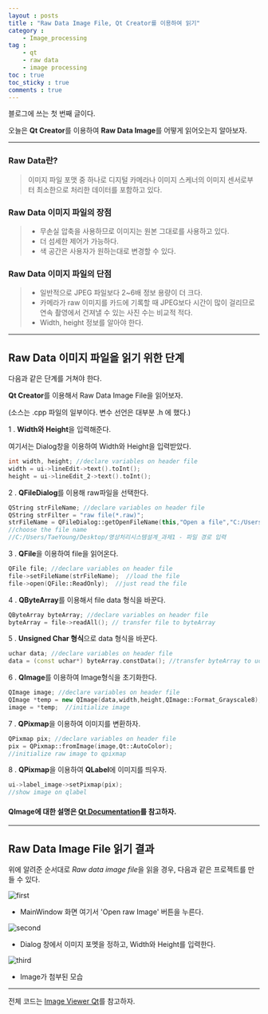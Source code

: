 ```yaml
---
layout : posts
title : "Raw Data Image File, Qt Creator를 이용하여 읽기"
category :
    - Image_processing
tag :
    - qt
    - raw data
    - image processing
toc : true
toc_sticky : true
comments : true
---
```




블로그에 쓰는 첫 번째 글이다.

오늘은 **Qt Creator**를 이용하여 **Raw Data Image**를 어떻게 읽어오는지 알아보자.

---

### Raw Data란?
> 이미지 파일 포맷 중 하나로 디지털 카메라나 이미지 스케너의 이미지 센서로부터 최소한으로 처리한 데이터를 포함하고 있다.

### Raw Data 이미지 파일의 장점
> * 무손실 압축을 사용하므로 이미지는 원본 그대로를 사용하고 있다.
> * 더 섬세한 제어가 가능하다.
> * 색 공간은 사용자가 원하는대로 변경할 수 있다.

### Raw Data 이미지 파일의 단점
> * 일반적으로 JPEG 파일보다 2~6배 정보 용량이 더 크다.
> * 카메라가 raw 이미지를 카드에 기록할 때 JPEG보다 시간이 많이 걸리므로 연속 촬영에서 건져낼 수 있는 사진 수는 비교적 적다.
> * Width, height 정보를 알아야 한다.

---

## Raw Data 이미지 파일을 읽기 위한 단계

다음과 같은 단계를 거쳐야 한다.

**Qt Creator**를 이용해서 Raw Data Image File을 읽어보자.

(소스는 .cpp 파일의 일부이다. 변수 선언은 대부분 .h 에 했다.)

1 . **Width와 Height**을 입력해준다. 
   
   여기서는 Dialog창을 이용하여 Width와 Height을 입력받았다.

```cpp
int width, height; //declare variables on header file
width = ui->lineEdit->text().toInt();
height = ui->lineEdit_2->text().toInt();
```

2 . **QFileDialog**를 이용해 raw파일을 선택한다.

```cpp
QString strFileName; //declare variables on header file
QString strFilter = "raw file(*.raw)";
strFileName = QFileDialog::getOpenFileName(this,"Open a file","C:/Users/TaeYoung/Desktop/영상처리시스템설계_과제1",strFilter);
//choose the file name
//C:/Users/TaeYoung/Desktop/영상처리시스템설계_과제1 - 파일 경로 입력
```

3 . **QFile**을 이용하여 file을 읽어온다.

```cpp
QFile file; //declare variables on header file
file->setFileName(strFileName);  //load the file
file->open(QFile::ReadOnly);  //just read the file
```

4 . **QByteArray**를 이용해서 file data 형식을 바꾼다.

```cpp
QByteArray byteArray; //declare variables on header file
byteArray = file->readAll(); // transfer file to byteArray
```

5 . **Unsigned Char 형식**으로 data 형식을 바꾼다.

```cpp
uchar data; //declare variables on header file
data = (const uchar*) byteArray.constData(); //transfer byteArray to uchar
```

6 . **QImage**를 이용하여 Image형식을 초기화한다.

```cpp
QImage image; //declare variables on header file
QImage *temp = new QImage(data,width,height,QImage::Format_Grayscale8);
image = *temp;  //initialize image
```

7 . **QPixmap**을 이용하여 이미지를 변환하자.

```cpp
QPixmap pix; //declare variables on header file
pix = QPixmap::fromImage(image,Qt::AutoColor); 
//initialize raw image to qpixmap
```

8 . **QPixmap**을 이용하여 **QLabel**에 이미지를 띄우자.

```cpp
ui->label_image->setPixmap(pix);               
//show image on qlabel
```

#### QImage에 대한 설명은 [Qt Documentation](https://doc.qt.io/qt-5/qimage.html)를 참고하자. #
---

## Raw Data Image File 읽기 결과
위에 알려준 순서대로 *Raw data image file*을 읽을 경우,
다음과 같은 프로젝트를 만들 수 있다.

![first](https://user-images.githubusercontent.com/41863759/80867695-80c98c80-8cd0-11ea-9e68-90c77577c9d3.jpg)

- MainWindow 화면 여기서 'Open raw Image' 버튼을 누른다.


![second](https://user-images.githubusercontent.com/41863759/80867697-832be680-8cd0-11ea-94c3-f5538690a0ed.jpg)

- Dialog 창에서 이미지 포멧을 정하고, Width와 Height를 입력한다.

![third](https://user-images.githubusercontent.com/41863759/80867699-84f5aa00-8cd0-11ea-8cdb-8258d2f2544b.jpg)

- Image가 첨부된 모습

---
전체 코드는 [Image Viewer Qt](https://github.com/Taeyoung96/Image_Viewer_Qt)를 참고하자.





